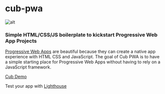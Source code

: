 # cub-pwa 
![alt](https://cub-pwa.firebaseapp.com/images/icons/icon-180x180.png)
### Simple HTML/CSS/JS boilerplate to kickstart Progressive Web App Projects

[Progressive Web Apps](https://developers.google.com/web/progressive-web-apps/) are beautiful because they can create a native app experience with HTML CSS and JavaScript. The goal of Cub PWA is to have a simple starting place for Progressive Web Apps without having to rely on a JavaScript framework.

[Cub Demo](https://cub-pwa.firebaseapp.com/)

Test your app with [Lighthouse](https://developers.google.com/web/tools/lighthouse/)

